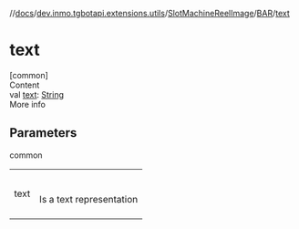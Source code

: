 //[docs](../../../../index.md)/[dev.inmo.tgbotapi.extensions.utils](../../index.md)/[SlotMachineReelImage](../index.md)/[BAR](index.md)/[text](text.md)



# text  
[common]  
Content  
val [text](text.md): [String](https://kotlinlang.org/api/latest/jvm/stdlib/kotlin/-string/index.html)  
More info  


## Parameters  
  
common  
  
| | |
|---|---|
| <a name="dev.inmo.tgbotapi.extensions.utils/SlotMachineReelImage.BAR/text/#/PointingToDeclaration/"></a>text| <a name="dev.inmo.tgbotapi.extensions.utils/SlotMachineReelImage.BAR/text/#/PointingToDeclaration/"></a><br><br>Is a text representation<br><br>|
  
  



